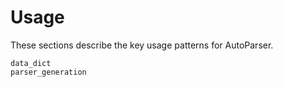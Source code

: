 # Usage

These sections describe the key usage patterns for AutoParser.

```{toctree}
data_dict
parser_generation
```
